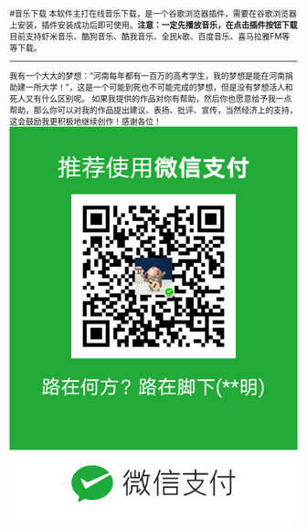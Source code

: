 #音乐下载
本软件主打在线音乐下载，是一个谷歌浏览器插件，需要在谷歌浏览器上安装，插件安装成功后即可使用。**注意：一定先播放音乐，在点击插件按钮下载**
目前支持虾米音乐、酷狗音乐、酷我音乐、全民k歌、百度音乐、喜马拉雅FM等等下载。

------------
我有一个大大的梦想：“河南每年都有一百万的高考学生，我的梦想是能在河南捐助建一所大学！”，这是一个可能到死也不可能完成的梦想，但是没有梦想活人和死人又有什么区别呢。
如果我提供的作品对你有帮助，然后你也愿意给予我一点帮助，那么你可以对我的作品提出建议、表扬、批评、宣传，当然经济上的支持，这会鼓励我更积极地继续创作！感谢各位！
![支付](https://raw.githubusercontent.com/mingzichongfu/ypxz/master/fkm.png "支付")